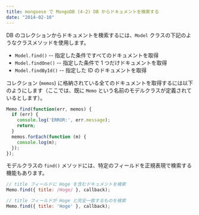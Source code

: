 ```yaml
---
title: mongoose で MongoDB (4-2) DB からドキュメントを検索する
date: "2014-02-10"
---
```


DB のコレクションからドキュメントを検索するには、`Model` クラスの下記のようなクラスメソッドを使用します。

- `Model.find()` -- 指定した条件ですべてのドキュメントを取得
- `Model.findOne()` -- 指定した条件で 1 つだけドキュメントを取得
- `Model.findById()` -- 指定した ID のドキュメントを取得

コレクション (`memos`) に格納されている全てのドキュメントを取得するには以下のようにします（ここでは、既に `Memo` という名前のモデルクラスが定義されているとします）。

```javascript
Memo.find(function(err, memos) {
  if (err) {
    console.log('ERROR:', err.message);
    return;
  }
  memos.forEach(function (m) {
    console.log(m);
  });
});
```

モデルクラスの `find()` メソッドには、特定のフィールドを正規表現で検索する機能もあります。

```javascript
// title フィールドに Hoge を含むドキュメントを検索
Memo.find({ title: /Hoge/ }, callback);

// title フィールドが Hoge と完全一致するものを検索
Memo.find({ title: 'Hoge' }, callback);
```

